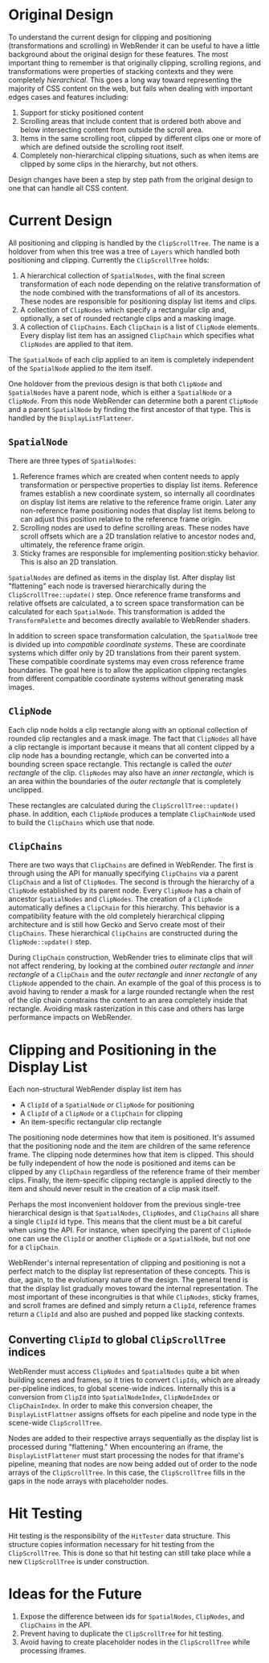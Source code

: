 # Original Design

To understand the current design for clipping and positioning (transformations
and scrolling) in WebRender it can be useful to have a little background about
the original design for these features. The most important thing to remember is
that originally clipping, scrolling regions, and transformations were
properties of stacking contexts and they were completely _hierarchical_. This
goes a long way toward representing the majority of CSS content on the web, but
fails when dealing with important edges cases and features including:
 1. Support for sticky positioned content
 2. Scrolling areas that include content that is ordered both above and below
    intersecting content from outside the scroll area.
 3. Items in the same scrolling root, clipped by different clips one or more of
    which are defined outside the scrolling root itself.
 4. Completely non-hierarchical clipping situations, such as when items are
    clipped by some clips in the hierarchy, but not others.

Design changes have been a step by step path from the original design to one
that can handle all CSS content.

# Current Design

All positioning and clipping is handled by the `ClipScrollTree`. The name is a
holdover from when this tree was a tree of `Layers` which handled both
positioning and clipping. Currently the `ClipScrollTree` holds:
 1. A hierarchical collection of `SpatialNodes`, with the final screen
    transformation of each node depending on the relative transformation of the
    node combined with the transformations of all of its ancestors. These nodes
    are responsible for positioning display list items and clips.
 2. A collection of `ClipNodes` which specify a rectangular clip and, optionally,
    a set of rounded rectangle clips and a masking image.
 3. A collection of `ClipChains`. Each `ClipChain` is a list of `ClipNode`
    elements. Every display list item has an assigned `ClipChain` which
    specifies what `ClipNodes` are applied to that item.

The `SpatialNode` of each clip applied to an item is completely independent of
the `SpatialNode` applied to the item itself.

One holdover from the previous design is that both `ClipNode` and `SpatialNodes`
have a parent node, which is either a `SpatialNode` or a `ClipNode`.  From this
node WebRender can determine both a parent `ClipNode` and a parent `SpatialNode`
by finding the first ancestor of that type. This is handled by the
`DisplayListFlattener`.

## `SpatialNode`
There are three types of `SpatialNodes`:
  1. Reference frames which are created when content needs to apply
     transformation or perspective properties to display list items. Reference
     frames establish a new coordinate system, so internally all coordinates on
     display list items are relative to the reference frame origin. Later
     any non-reference frame positioning nodes that display list items belong
     to can adjust this position relative to the reference frame origin.
  2. Scrolling nodes are used to define scrolling areas. These nodes have scroll
     offsets which are a 2D translation relative to ancestor nodes and, ultimately,
     the reference frame origin.
  3. Sticky frames are responsible for implementing position:sticky behavior.
     This is also an 2D translation.

`SpatialNodes` are defined as items in the display list. After display list
"flattening" each node is traversed hierarchically during the
`ClipScrollTree::update()` step. Once reference frame transforms and relative
offsets are calculated, a to screen space transformation can be calculated for
each `SpatialNode`. This transformation is added the `TransformPalette` and
becomes directly available to WebRender shaders.

In addition to screen space transformation calculation, the `SpatialNode` tree
is divided up into _compatible coordinate systems_. These are coordinate systems
which differ only by 2D translations from their parent system. These compatible
coordinate systems may even cross reference frame boundaries. The goal here is
to allow the application clipping rectangles from different compatible
coordinate systems without generating mask images.

## `ClipNode`

Each clip node holds a clip rectangle along with an optional collection of
rounded clip rectangles and a mask image. The fact that `ClipNodes` all have a
clip rectangle is important because it means that all content clipped by a
clip node has a bounding rectangle, which can be converted into a bounding
screen space rectangle.  This rectangle is called the _outer rectangle_ of the
clip. `ClipNodes` may also have an _inner rectangle_, which is an area within
the boundaries of the _outer rectangle_ that is completely unclipped.

These rectangles are calculated during the `ClipScrollTree::update()` phase. In
addition, each `ClipNode` produces a template `ClipChainNode` used to build
the `ClipChains` which use that node.

## `ClipChains`

There are two ways that `ClipChains` are defined in WebRender. The first is
through using the API for manually specifying `ClipChains` via a parent
`ClipChain` and a list of `ClipNodes`. The second is through the hierarchy of a
`ClipNode` established by its parent node. Every `ClipNode` has a chain of
ancestor `SpatialNodes` and `ClipNodes`. The creation of a `ClipNode`
automatically defines a `ClipChain` for this hierarchy. This behavior is a
compatibility feature with the old completely hierarchical clipping architecture
and is still how Gecko and Servo create most of their `ClipChains`. These
hierarchical `ClipChains` are constructed during the `ClipNode::update()` step.

During `ClipChain` construction, WebRender tries to eliminate clips that will
not affect rendering, by looking at the combined _outer rectangle_ and _inner
rectangle_ of a `ClipChain` and the _outer rectangle_ and _inner rectangle_ of
any `ClipNode` appended to the chain. An example of the goal of this process is
to avoid having to render a mask for a large rounded rectangle when the rest of
the clip chain constrains the content to an area completely inside that
rectangle. Avoiding mask rasterization in this case and others has large
performance impacts on WebRender.

# Clipping and Positioning in the Display List

Each non-structural WebRender display list item has
 * A `ClipId` of a `SpatialNode` or `ClipNode` for positioning
 * A `ClipId` of a `ClipNode` or a `ClipChain` for clipping
 * An item-specific rectangular clip rectangle

The positioning node determines how that item is positioned. It's assumed that
the positioning node and the item are children of the same reference frame. The
clipping node determines how that item is clipped. This should be fully
independent of how the node is positioned and items can be clipped by any
`ClipChain` regardless of the reference frame of their member clips. Finally,
the item-specific clipping rectangle is applied directly to the item and should
never result in the creation of a clip mask itself.

Perhaps the most inconvenient holdover from the previous single-tree
hierarchical design is that `SpatialNodes`, `ClipNodes`, and `ClipChains` all
share a single `ClipId` id type. This means that the client must be a bit
careful when using the API. For instance, when specifying the parent of
`ClipNode` one can use the `ClipId` or another `ClipNode` or a `SpatialNode`,
but not one for a `ClipChain`.

WebRender's internal representation of clipping and positioning is not a perfect
match to the display list representation of these concepts. This is due, again,
to the evolutionary nature of the design. The general trend is that the display
list gradually moves toward the internal representation. The most important of
these incongruities is that while `ClipNodes`, sticky frames, and scroll frames
are defined and simply return a `ClipId`, reference frames return a `ClipId` and
also are pushed and popped like stacking contexts.

## Converting `ClipId` to global `ClipScrollTree` indices

WebRender must access `ClipNodes` and `SpatialNodes` quite a bit when building
scenes and frames, so it tries to convert `ClipIds`, which are already
per-pipeline indices, to global scene-wide indices.  Internally this is a
conversion from `ClipId` into `SpatialNodeIndex`, `ClipNodeIndex` or
`ClipChainIndex`. In order to make this conversion cheaper, the
`DisplayListFlattner` assigns offsets for each pipeline and node type in the
scene-wide `ClipScrollTree`.

Nodes are added to their respective arrays sequentially as the display list is
processed during "flattening." When encountering an iframe, the
`DisplayListFlattener` must start processing the nodes for that iframe's
pipeline, meaning that nodes are now being added out of order to the node arrays
of the `ClipScrollTree`. In this case, the `ClipScrollTree` fills in the gaps in
the node arrays with placeholder nodes.

# Hit Testing

Hit testing is the responsibility of the `HitTester` data structure. This
structure copies information necessary for hit testing from the
`ClipScrollTree`. This is done so that hit testing can still take place while a
new `ClipScrollTree` is under construction.

# Ideas for the Future
1. Expose the difference between ids for `SpatialNodes`, `ClipNodes`, and
   `ClipChains` in the API.
2. Prevent having to duplicate the `ClipScrollTree` for hit testing.
3. Avoid having to create placeholder nodes in the `ClipScrollTree` while
   processing iframes.
